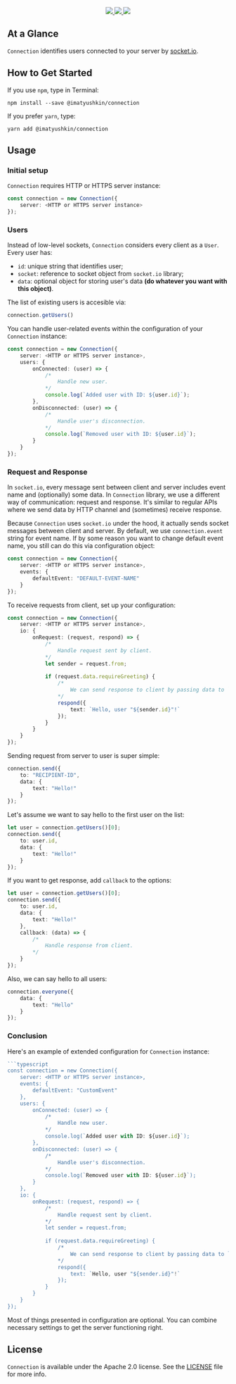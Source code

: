 <p align="center">
    <a href="https://http://www.android.com">
        <img src="https://img.shields.io/badge/Created for-Node.js-teal.svg?style=flat">
    </a>
    <a href="https://http://www.android.com">
        <img src="https://img.shields.io/badge/Written in-TypeScript-purple.svg?style=flat">
    </a>
    <a href="https://tldrlegal.com/license/apache-license-2.0-(apache-2.0)">
        <img src="https://img.shields.io/badge/License-Apache 2.0-blue.svg?style=flat">
    </a>
</p>

## At a Glance

`Connection` identifies users connected to your server by [socket.io](https://socket.io).

## How to Get Started

If you use `npm`, type in Terminal:

```
npm install --save @imatyushkin/connection
```

If you prefer `yarn`, type:

```
yarn add @imatyushkin/connection
```

## Usage

### Initial setup

`Connection` requires HTTP or HTTPS server instance:

```typescript
const connection = new Connection({
	server: <HTTP or HTTPS server instance>
});
```

### Users

Instead of low-level sockets, `Connection` considers every client as a `User`. Every user has:

- `id`: unique string that identifies user;
- `socket`: reference to socket object from `socket.io` library;
- `data`: optional object for storing user's data **(do whatever you want with this object)**.

The list of existing users is accesible via:

```typescript
connection.getUsers()
```

You can handle user-related events within the configuration of your `Connection` instance:

```typescript
const connection = new Connection({
	server: <HTTP or HTTPS server instance>,
	users: {
		onConnected: (user) => {
			/*
				Handle new user.
			*/
			console.log(`Added user with ID: ${user.id}`);
		},
		onDisconnected: (user) => {
			/*
				Handle user's disconnection.
			*/
			console.log(`Removed user with ID: ${user.id}`);
		}
	}
});
```

### Request and Response

In `socket.io`, every message sent between client and server includes event name and (optionally) some data. In `Connection` library, we use a different way of communication: request and response. It's similar to regular APIs where we send data by HTTP channel and (sometimes) receive response.

Because `Connection` uses `socket.io` under the hood, it actually sends socket messages between client and server. By default, we use `connection.event` string for event name. If by some reason you want to change default event name, you still can do this via configuration object:

```typescript
const connection = new Connection({
	server: <HTTP or HTTPS server instance>,
	events: {
		defaultEvent: "DEFAULT-EVENT-NAME"
	}
});
```

To receive requests from client, set up your configuration:

```typescript
const connection = new Connection({
	server: <HTTP or HTTPS server instance>,
	io: {
		onRequest: (request, respond) => {
			/*
				Handle request sent by client.
			*/
			let sender = request.from;
			
			if (request.data.requireGreeting) {
				/*
					We can send response to client by passing data to `respond` function.
				*/
				respond({
					text: `Hello, user "${sender.id}"!`
				});
			}
		}
	}
});
```

Sending request from server to user is super simple:

```typescript
connection.send({
	to: "RECIPIENT-ID",
	data: {
		text: "Hello!"
	}
});
```

Let's assume we want to say hello to the first user on the list:

```typescript
let user = connection.getUsers()[0];
connection.send({
	to: user.id,
	data: {
		text: "Hello!"
	}
});
```

If you want to get response, add `callback` to the options:

```typescript
let user = connection.getUsers()[0];
connection.send({
	to: user.id,
	data: {
		text: "Hello!"
	},
	callback: (data) => {
		/*
			Handle response from client.
		*/
	}
});
```

Also, we can say hello to all users:

```typescript
connection.everyone({
	data: {
		text: "Hello"
	}
});
```

### Conclusion

Here's an example of extended configuration for `Connection` instance:

```typescript
```typescript
const connection = new Connection({
	server: <HTTP or HTTPS server instance>,
	events: {
		defaultEvent: "CustomEvent"
	},
	users: {
		onConnected: (user) => {
			/*
				Handle new user.
			*/
			console.log(`Added user with ID: ${user.id}`);
		},
		onDisconnected: (user) => {
			/*
				Handle user's disconnection.
			*/
			console.log(`Removed user with ID: ${user.id}`);
		}
	},
	io: {
		onRequest: (request, respond) => {
			/*
				Handle request sent by client.
			*/
			let sender = request.from;
			
			if (request.data.requireGreeting) {
				/*
					We can send response to client by passing data to `respond` function.
				*/
				respond({
					text: `Hello, user "${sender.id}"!`
				});
			}
		}
	}
});
```

Most of things presented in configuration are optional. You can combine necessary settings to get the server functioning right.

## License

`Connection` is available under the Apache 2.0 license. See the [LICENSE](./LICENSE) file for more info.
